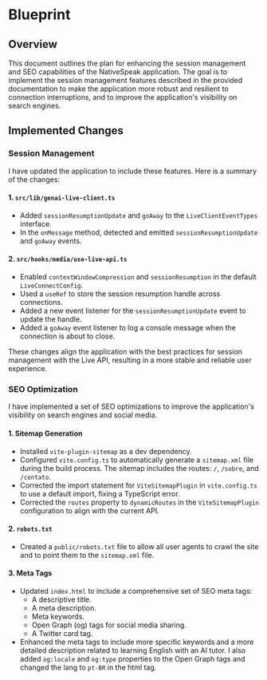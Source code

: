 # Blueprint

## Overview

This document outlines the plan for enhancing the session management and SEO capabilities of the NativeSpeak application. The goal is to implement the session management features described in the provided documentation to make the application more robust and resilient to connection interruptions, and to improve the application's visibility on search engines.

## Implemented Changes

### Session Management

I have updated the application to include these features. Here is a summary of the changes:

#### 1. `src/lib/genai-live-client.ts`

*   Added `sessionResumptionUpdate` and `goAway` to the `LiveClientEventTypes` interface.
*   In the `onMessage` method, detected and emitted `sessionResumptionUpdate` and `goAway` events.

#### 2. `src/hooks/media/use-live-api.ts`

*   Enabled `contextWindowCompression` and `sessionResumption` in the default `LiveConnectConfig`.
*   Used a `useRef` to store the session resumption handle across connections.
*   Added a new event listener for the `sessionResumptionUpdate` event to update the handle.
*   Added a `goAway` event listener to log a console message when the connection is about to close.

These changes align the application with the best practices for session management with the Live API, resulting in a more stable and reliable user experience.

### SEO Optimization

I have implemented a set of SEO optimizations to improve the application's visibility on search engines and social media.

#### 1. Sitemap Generation

*   Installed `vite-plugin-sitemap` as a dev dependency.
*   Configured `vite.config.ts` to automatically generate a `sitemap.xml` file during the build process. The sitemap includes the routes: `/`, `/sobre`, and `/contato`.
*   Corrected the import statement for `ViteSitemapPlugin` in `vite.config.ts` to use a default import, fixing a TypeScript error.
*   Corrected the `routes` property to `dynamicRoutes` in the `ViteSitemapPlugin` configuration to align with the current API.

#### 2. `robots.txt`

*   Created a `public/robots.txt` file to allow all user agents to crawl the site and to point them to the `sitemap.xml` file.

#### 3. Meta Tags

*   Updated `index.html` to include a comprehensive set of SEO meta tags:
    *   A descriptive title.
    *   A meta description.
    *   Meta keywords.
    *   Open Graph (og) tags for social media sharing.
    *   A Twitter card tag.
*   Enhanced the meta tags to include more specific keywords and a more detailed description related to learning English with an AI tutor. I also added `og:locale` and `og:type` properties to the Open Graph tags and changed the lang to `pt-BR` in the html tag.